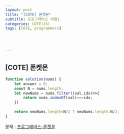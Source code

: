 ```yaml
---
layout: post
title: "[COTE] 폰켓몬"
subtitle: 프로그래머스 레벨1
categories: COTE(JS)
tags: [COTE, programmers]




---
```




## [COTE] 폰켓몬

```javascript
function solution(nums) {
    let answer = 0;
    const N = nums.length;
    let newNums = nums.filter((val,idx)=>{
        return nums.indexOf(val)===idx;
    })
    
    return newNums.length<N/2 ? newNums.length:N/2;
}
```

문제 : [프로그래머스-폰켓몬](https://programmers.co.kr/learn/courses/30/lessons/1845)